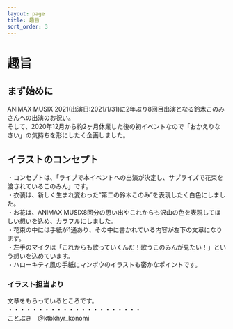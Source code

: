 ```yaml
---
layout: page
title: 趣旨
sort_order: 3
---
```

# 趣旨

## まず始めに

ANIMAX MUSIX 2021(出演日:2021/1/31)に2年ぶり8回目出演となる鈴木このみさんへの出演のお祝い。  
そして、2020年12月から約2ヶ月休業した後の初イベントなので「おかえりなさい」の気持ちを形にしたく企画しました。

## イラストのコンセプト

・コンセプトは、「ライブで本イベントへの出演が決定し、サプライズで花束を渡されているこのみん」です。  
・衣装は、新しく生まれ変わった“第二の鈴木このみ”を表現したく白色にしました。  
・お花は、ANIMAX MUSIX8回分の思い出やこれからも沢山の色を表現してほしい想いを込め、カラフルにしました。  
・花束の中には手紙が1通あり、その中に書かれている内容が左下の文章になります。  
・左手のマイクは「これからも歌っていくんだ！歌うこのみんが見たい！」という想いを込めています。  
・ハローキティ風の手紙にマンボウのイラストも密かなポイントです。

### イラスト担当より
文章をもらっているところです。  
・・・・・・・・・・・・・・・・・・・・・・  
ことぶき　＠ktbkhyr_konomi
